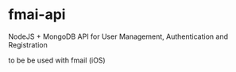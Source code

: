# fmai-api

NodeJS + MongoDB API for User Management, Authentication and Registration

to be be used with fmail (iOS)
